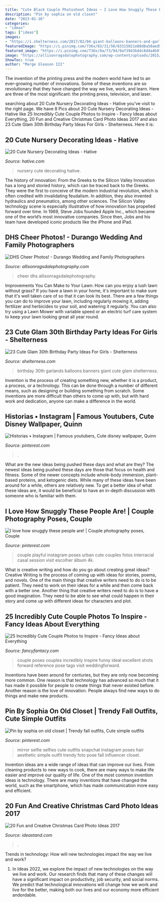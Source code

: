 ```yaml
---
title: "Cute Black Couple Photoshoot Ideas ~ I Love How Snuggly These People Are!"
description: "Pin by sophia on old closet"
date: "2023-01-26"
categories:
- "ideas"
tags: ["ideas"]
images:
- "https://i.shelterness.com/2017/02/04-giant-balloons-banners-and-garlands.jpg"
featuredImage: "https://i.pinimg.com/736x/83/31/50/83315021e88d8a58aed56d23efb4ad71.jpg"
featured_image: "https://i.pinimg.com/736x/9a/f3/94/9af3943b4dc8dda4b91d9df9d11ea9ea.jpg"
image: "https://allisonragsdalephotography.com/wp-content/uploads/2015/03/DSC3678.jpg"
ShowToc: true
author: "Marge Gleason III"
---
```



The invention of the printing press and the modern world have led to an ever-growing number of innovations. Some of these inventions are so revolutionary that they have changed the way we live, work, and learn. Here are three of the most significant: the printing press, television, and laser.

	

		
searching about 20 Cute Nursery Decorating Ideas - Hative you've visit to the right page. We have 8 Pics about 20 Cute Nursery Decorating Ideas - Hative like 25 Incredibly Cute Couple Photos to Inspire - Fancy Ideas about Everything, 20 Fun and Creative Christmas Card Photo Ideas 2017 and also 23 Cute Glam 30th Birthday Party Ideas For Girls - Shelterness. Here it is:
		
    
## 20 Cute Nursery Decorating Ideas - Hative

<img loading=lazy src="https://hative.com/wp-content/uploads/2014/07/nursery-decorating-ideas/13-beautiful-nursery-ideas.jpg" onerror="this.onerror=null;this.src='https://tse1.mm.bing.net/th?id=OIP.vy3d9dO2rbBhhILk4gipdQHaJ4&amp;pid=15.1';" alt="20 Cute Nursery Decorating Ideas - Hative">

_Source: hative.com_

>nursery cute decorating hative. 

	

The history of innovation: From the Greeks to the Silicon Valley
Innovation has a long and storied history, which can be traced back to the Greeks. They were the first to conceive of the modern industrial revolution, which is often credited with invalidating feudalism. In addition, they also invented hydraulics and pneumatics, among other sciences.
The Silicon Valley technology scene is especially illustrative of how innovation has propelled forward over time. In 1969, Steve Jobs founded Apple Inc., which became one of the world’s most innovative companies. Since then, Jobs and his team have developed iconic products like the iPhone and iPad.

    
## DHS Cheer Photos! - Durango Wedding And Family Photographers

<img loading=lazy src="https://allisonragsdalephotography.com/wp-content/uploads/2015/03/DSC3678.jpg" onerror="this.onerror=null;this.src='https://tse1.mm.bing.net/th?id=OIP.XHkE9-FHK2bRcH67FL4qtQHaFS&amp;pid=15.1';" alt="DHS Cheer Photos! - Durango Wedding and Family Photographers">

_Source: allisonragsdalephotography.com_

>cheer dhs allisonragsdalephotography. 

	

Improvements You Can Make to Your Lawn: How can you enjoy a lush lawn without grass?
If you have a lawn in your home, it's important to make sure that it's well taken care of so that it can look its best. There are a few things you can do to improve your lawn, including regularly mowing it, adding fertilizer and herbicides to your soil, and watering it regularly. You can also try using a Lawn Mower with variable speed or an electric turf care system to keep your lawn looking great all year round.

    
## 23 Cute Glam 30th Birthday Party Ideas For Girls - Shelterness

<img loading=lazy src="https://i.shelterness.com/2017/02/04-giant-balloons-banners-and-garlands.jpg" onerror="this.onerror=null;this.src='https://tse2.mm.bing.net/th?id=OIP.uexFYFHb_cbRifhb0lJRcQHaJ4&amp;pid=15.1';" alt="23 Cute Glam 30th Birthday Party Ideas For Girls - Shelterness">

_Source: shelterness.com_

>birthday 30th garlands balloons banners giant cute glam shelterness. 

	

Invention is the process of creating something new, whether it is a product, a process, or a technology. This can be done through a number of different means, such as designing or building something from scratch. Some inventions are more difficult than others to come up with, but with hard work and dedication, anyone can make a difference in the world.

    
## Historias • Instagram | Famous Youtubers, Cute Disney Wallpaper, Quinn

<img loading=lazy src="https://i.pinimg.com/736x/72/8a/5a/728a5a76ab38d6f41ab4aca633cc6149.jpg" onerror="this.onerror=null;this.src='https://tse3.mm.bing.net/th?id=OIP.uhlttLCfIgUNBzgBy_WTxwHaNK&amp;pid=15.1';" alt="Historias • Instagram | Famous youtubers, Cute disney wallpaper, Quinn">

_Source: pinterest.com_

>. 

	

What are the new ideas being pushed these days and what are they?
The newest ideas being pushed these days are those that focus on health and fitness. Some of the newer concepts include whole-body immersion, plant-based proteins, and ketogenic diets. While many of these ideas have been around for a while, others are relatively new. To get a better idea of what these ideas are, it would be beneficial to have an in-depth discussion with someone who is familiar with them.

    
## I Love How Snuggly These People Are! | Couple Photography Poses, Couple

<img loading=lazy src="https://i.pinimg.com/736x/83/31/50/83315021e88d8a58aed56d23efb4ad71.jpg" onerror="this.onerror=null;this.src='https://tse1.mm.bing.net/th?id=OIP.ZDmAu_llm5kT5l2xoOq2GgHaLF&amp;pid=15.1';" alt="I love how snuggly these people are! | Couple photography poses, Couple">

_Source: pinterest.com_

>couple playful instagram poses urban cute couples fotos interracial casal session visit escolher álbum 4k. 

	

What is creative writing and how do you go about creating great ideas?
Creative Writing is the process of coming up with ideas for stories, poems, and novels. One of the main things that creative writers need to do is to be patient. They need to work on their ideas for a while and then come back with a better one. Another thing that creative writers need to do is to have a good imagination. They need to be able to see what could happen in their story and come up with different ideas for characters and plot.

    
## 25 Incredibly Cute Couple Photos To Inspire - Fancy Ideas About Everything

<img loading=lazy src="https://fancyfantacy.com/wp-content/uploads/2020/05/Incredibly-Cute-Couple-Photos-to-Inspire-21.jpg" onerror="this.onerror=null;this.src='https://tse3.mm.bing.net/th?id=OIP.DzYAcqCB9OofCmllvmxS1wHaLG&amp;pid=15.1';" alt="25 Incredibly Cute Couple Photos to Inspire - Fancy Ideas about Everything">

_Source: fancyfantacy.com_

>couple poses couples incredibly inspire funny ideal excellent shots forward reference pose tags visit weddingforward. 

	

Inventions have been around for centuries, but they are only now becoming more common. One reason is that technology has advanced so much that it has made it possible for people to create things that never existed before. Another reason is the love of innovation. People always find new ways to do things and make new products.

    
## Pin By Sophia On Old Closet | Trendy Fall Outfits, Cute Simple Outfits

<img loading=lazy src="https://i.pinimg.com/736x/9a/f3/94/9af3943b4dc8dda4b91d9df9d11ea9ea.jpg" onerror="this.onerror=null;this.src='https://tse3.mm.bing.net/th?id=OIP.cqODoo_5_yUgM9m2RWG9wwHaNK&amp;pid=15.1';" alt="Pin by sophia on old closet | Trendy fall outfits, Cute simple outfits">

_Source: pinterest.com_

>mirror selfie selfies cute outfits snapchat instagram poses hair aesthetic simple outfit trendy foto pose fall influencer closet. 

	

Invention ideas are a wide range of ideas that can improve our lives. From cleaning products to new ways to cook, there are many ways to make life easier and improve our quality of life. One of the most common invention ideas is technology. There are many inventions that have changed the world, such as the smartphone, which has made communication more easy and efficient.

    
## 20 Fun And Creative Christmas Card Photo Ideas 2017

<img loading=lazy src="https://ideastand.com/wp-content/uploads/2014/11/christmas-card-photo-ideas/10-christmas-card-photo-ideas.jpg" onerror="this.onerror=null;this.src='https://tse1.mm.bing.net/th?id=OIP.lrGcUd82HHl1LqoM43eIfQHaLH&amp;pid=15.1';" alt="20 Fun and Creative Christmas Card Photo Ideas 2017">

_Source: ideastand.com_

>. 

	

Trends in technology: How will new technologies impact the way we live and work?
1. In Ideas 2022, we explore the impact of new technologies on the way we live and work. Our research finds that many of these changes will have a significant impact on productivity, job security, and social norms. We predict that technological innovations will change how we work and live for the better, making both our lives and our economy more efficient andordable.


